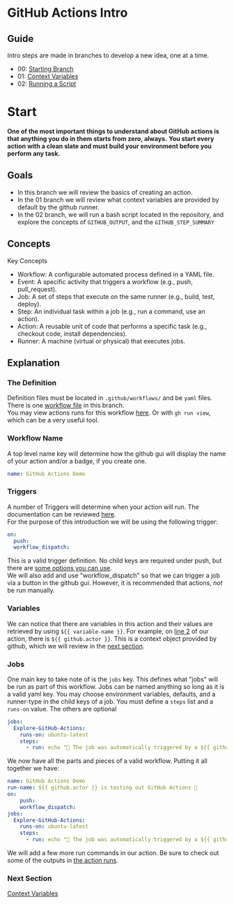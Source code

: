 # GitHub Actions Intro

## Guide  
Intro steps are made in branches to develop a new idea, one at a time.

- 00: [Starting Branch](https://github.com/BlueBastion/DEV-github-actions-example/tree/00-start)
- 01: [Context Variables](https://github.com/BlueBastion/DEV-github-actions-example/tree/01-contexts)
- 02: [Running a Script](https://github.com/BlueBastion/DEV-github-actions-example/tree/02-running-a-script)

# Start  
**One of the most important things to understand about GitHub actions is that anything you do in them starts from zero, always.**
**You start every action with a clean slate and must build your environment before you perform any task.**

## Goals
- In this branch we will review the basics of creating an action.
- In the 01 branch we will review what context variables are provided by default by the github runner.
- In the 02 branch, we will run a bash script located in the repository,
and explore the concepts of `GITHUB_OUTPUT`, and the `GITHUB_STEP_SUMMARY`

## Concepts
Key Concepts
- Workflow: A configurable automated process defined in a YAML file.
- Event: A specific activity that triggers a workflow (e.g., push, pull_request).
- Job: A set of steps that execute on the same runner (e.g., build, test, deploy).
- Step: An individual task within a job (e.g., run a command, use an action).
- Action: A reusable unit of code that performs a specific task (e.g., checkout code, install dependencies).
- Runner: A machine (virtual or physical) that executes jobs.

## Explanation  
### The Definition
Definition files must be located in `.github/workflows/` and be `yaml` files.
There is one [workflow file](.github/workflows/test-action.yml) in this branch.  
You may view actions runs for this workflow [here](https://github.com/BlueBastion/DEV-github-actions-example/actions/workflows/test-action.yml). Or with `gh run view`, which can be a very useful tool.

### Workflow Name
A top level name key will determine how the github gui will display the name of your action and/or a badge, if you create one.
```yaml
name: GitHub Actions Demo
```

### Triggers
A number of Triggers will determine when your action will run.  The documentation can be reviewed [here](https://docs.github.com/en/actions/writing-workflows/choosing-when-your-workflow-runs/events-that-trigger-workflows).  
For the purpose of this introduction we will be using the following trigger:  
```yaml
on:
  push:
  workflow_dispatch:
```
This is a valid trigger definition. No child keys are required under push, but there are [some options you can use](https://docs.github.com/en/actions/writing-workflows/choosing-when-your-workflow-runs/triggering-a-workflow#using-activity-types-and-filters-with-multiple-events).  
We will also add and use "workflow_dispatch" so that we can trigger a job via a button in the github gui.  However, it is recommended that actions, *not* be run manually.

### Variables
We can notice that there are variables in this action and their values are retrieved by using `${{ variable-name }}`.  For example, on [line 2](https://github.com/BlueBastion/DEV-github-actions-example/blob/352112f25c40705f2b74d452f6574093411016e3/.github/workflows/test-action.yml#L2)
of our action, there is `${{ github.actor }}`.  This is a context object provided by github, which we will review in the [next section](https://github.com/BlueBastion/DEV-github-actions-example/tree/01-contexts).

### Jobs
One main key to take note of is the `jobs` key.  This defines what "jobs" will be run as part of this workflow.  Jobs can be named anything so long as it is a valid yaml key.
You may choose environment variables, defaults, and a runner-type in the child keys of a job. You must define a `steps` list and a `runs-on` value. The others are optional
```yaml
jobs:
  Explore-GitHub-Actions:
    runs-on: ubuntu-latest
    steps:
      - run: echo "🎉 The job was automatically triggered by a ${{ github.event_name }} event."
```

We now have all the parts and pieces of a valid workflow. Putting it all together we have:
```yaml
name: GitHub Actions Demo
run-name: ${{ github.actor }} is testing out GitHub Actions 🚀
on:
    push: 
    workflow_dispatch:
jobs:
  Explore-GitHub-Actions:
    runs-on: ubuntu-latest
    steps:
      - run: echo "🎉 The job was automatically triggered by a ${{ github.event_name }} event."
```
We will add a few more run commands in our action.  Be sure to check out some of the outputs in [the action runs](https://github.com/BlueBastion/DEV-github-actions-example/actions/workflows/test-action.yml).

### Next Section
[Context Variables](https://github.com/BlueBastion/DEV-github-actions-example/tree/01-contexts)
